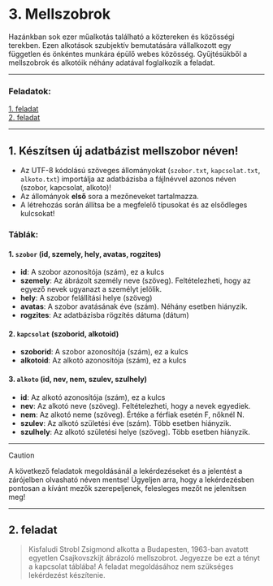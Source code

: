 # 3. Mellszobrok

Hazánkban sok ezer műalkotás található a köztereken és közösségi terekben. Ezen alkotások
szubjektív bemutatására vállalkozott egy független és önkéntes munkára épülő webes közösség.
Gyűjtésükből a mellszobrok és alkotóik néhány adatával foglalkozik a feladat.

---
### Feladatok:
[1. feladat](#1-készítsen-új-adatbázist-mellszobor-néven)<br>
[2. feladat](#2-feladat)

---
## 1. Készítsen új adatbázist mellszobor néven!
- Az UTF-8 kódolású szöveges állományokat (`szobor.txt`, `kapcsolat.txt`, `alkoto.txt`) importálja az adatbázisba a fájlnévvel azonos néven (szobor, kapcsolat, alkoto)!
- Az állományok **első** sora a mezőneveket tartalmazza.
- A létrehozás során állítsa be a megfelelő típusokat és az elsődleges kulcsokat!

### Táblák:
#### 1. `szobor` (id, szemely, hely, avatas, rogzites)
- **id**: A szobor azonosítója (szám), ez a kulcs
- **szemely**: Az ábrázolt személy neve (szöveg). Feltételezheti, hogy az egyező nevek ugyanazt a személyt jelölik.
- **hely**: A szobor felállítási helye (szöveg)
- **avatas**: A szobor avatásának éve (szám). Néhány esetben hiányzik.
- **rogzites**: Az adatbázisba rögzítés dátuma (dátum)
#### 2. `kapcsolat` (szoborid, alkotoid)
- **szoborid**: A szobor azonosítója (szám), ez a kulcs
- **alkotoid**: Az alkotó azonosítója (szám), ez a kulcs
#### 3. `alkoto` (id, nev, nem, szulev, szulhely)
- **id**: Az alkotó azonosítója (szám), ez a kulcs
- **nev**: Az alkotó neve (szöveg). Feltételezheti, hogy a nevek egyediek.
- **nem**: Az alkotó neme (szöveg). Értéke a férfiak esetén F, nőknél N.
- **szulev**: Az alkotó születési éve (szám). Több esetben hiányzik.
- **szulhely**: Az alkotó születési helye (szöveg). Több esetben hiányzik. 

---

> [!CAUTION]
A következő feladatok megoldásánál a lekérdezéseket és a jelentést a zárójelben olvasható néven mentse! Ügyeljen arra, hogy a lekérdezésben pontosan a kívánt mezők szerepeljenek, felesleges mezőt ne jelenítsen meg! 

---

## 2. feladat 
> Kisfaludi Strobl Zsigmond alkotta a Budapesten, 1963-ban avatott egyetlen Csajkovszkijt
ábrázoló mellszobrot. Jegyezze be ezt a tényt a kapcsolat táblába! A feladat megoldásához
nem szükséges lekérdezést készítenie. 
